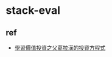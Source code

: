 # stack-eval


## ref

- [學習價值投資之父葛拉漢的投資方程式](https://www.stockfeel.com.tw/%E5%AD%B8%E7%BF%92%E5%83%B9%E5%80%BC%E6%8A%95%E8%B3%87%E4%B9%8B%E7%88%B6%E8%91%9B%E6%8B%89%E6%BC%A2%E7%9A%84%E6%8A%95%E8%B3%87%E6%96%B9%E7%A8%8B%E5%BC%8F/)